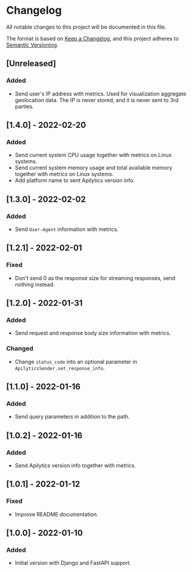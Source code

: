 # Changelog

All notable changes to this project will be documented in this file.

The format is based on [Keep a Changelog](https://keepachangelog.com/en/1.0.0/),
and this project adheres to [Semantic Versioning](https://semver.org/spec/v2.0.0.html).

## [Unreleased]

### Added

- Send user's IP address with metrics. Used for visualization aggregate geolocation data.
  The IP is never stored, and it is never sent to 3rd parties.

## [1.4.0] - 2022-02-20

### Added

- Send current system CPU usage together with metrics on Linux systems.
- Send current system memory usage and total available memory together with metrics on Linux systems.
- Add platform name to sent Apilytics version info.

## [1.3.0] - 2022-02-02

### Added

- Send `User-Agent` information with metrics.

## [1.2.1] - 2022-02-01

### Fixed

- Don't send 0 as the response size for streaming responses, send nothing instead.

## [1.2.0] - 2022-01-31

### Added

- Send request and response body size information with metrics.

### Changed

- Change `status_code` into an optional parameter in `ApilyticsSender.set_response_info`.

## [1.1.0] - 2022-01-16

### Added

- Send query parameters in addition to the path.

## [1.0.2] - 2022-01-16

### Added

- Send Apilytics version info together with metrics.

## [1.0.1] - 2022-01-12

### Fixed

- Improve README documentation.

## [1.0.0] - 2022-01-10

### Added

- Initial version with Django and FastAPI support.
